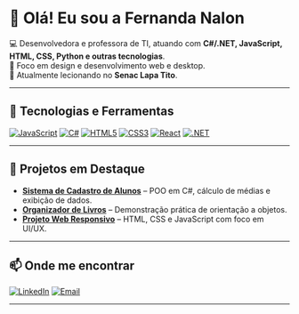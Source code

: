 # 👋 Olá! Eu sou a Fernanda Nalon

💻 Desenvolvedora e professora de TI, atuando com **C#/.NET, JavaScript, HTML, CSS, Python e outras tecnologias**.  
🎯 Foco em design e desenvolvimento web e desktop.  
📍 Atualmente lecionando no **Senac Lapa Tito**.

---

## 🚀 Tecnologias e Ferramentas
[![JavaScript](https://img.shields.io/badge/JavaScript-F7DF1E?style=for-the-badge&logo=javascript&logoColor=black)]()
[![C#](https://img.shields.io/badge/C%23-239120?style=for-the-badge&logo=csharp&logoColor=white)]()
[![HTML5](https://img.shields.io/badge/HTML5-E34F26?style=for-the-badge&logo=html5&logoColor=white)]()
[![CSS3](https://img.shields.io/badge/CSS3-1572B6?style=for-the-badge&logo=css3&logoColor=white)]()
[![React](https://img.shields.io/badge/React-20232A?style=for-the-badge&logo=react&logoColor=61DAFB)]()
[![.NET](https://img.shields.io/badge/.NET-512BD4?style=for-the-badge&logo=dotnet&logoColor=white)]()

---

## 📌 Projetos em Destaque
- **[Sistema de Cadastro de Alunos](link-do-repositorio)** – POO em C#, cálculo de médias e exibição de dados.
- **[Organizador de Livros](link-do-repositorio)** – Demonstração prática de orientação a objetos.
- **[Projeto Web Responsivo](link-do-repositorio)** – HTML, CSS e JavaScript com foco em UI/UX.

---

## 📫 Onde me encontrar
[![LinkedIn](https://img.shields.io/badge/LinkedIn-0A66C2?style=for-the-badge&logo=linkedin&logoColor=white)](seu-linkedin)
[![Email](https://img.shields.io/badge/Email-D14836?style=for-the-badge&logo=gmail&logoColor=white)](mailto:seuemail@email.com)

---
